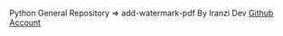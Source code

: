 Python General Repository => add-watermark-pdf By Iranzi Dev <a href='https://github.com/Iranzithierry'>Github Account</a>